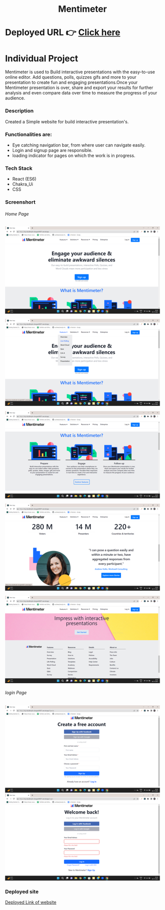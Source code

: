 <h1 align="center">Mentimeter</h1>

# Deployed URL 👉 [Click here](https://my-eioo8myhn-durgesh9871.vercel.app/)

# Individual Project 
 
Mentimeter is used to Build interactive presentations with the easy-to-use online editor. Add questions, polls, quizzes gifs and more to your presentation to create fun and engaging presentations.Once your Mentimeter presentation is over, 
share and export your results for further analysis and even compare data over time to measure the progress of your audience.

### Description

Created a Simple website for build interactive presentation's. 


### Functionalities are:

* Eye catching navigation bar, from where user can navigate easily. 
* Login and signup page are responsible. 
* loading indicator for pages on which the work is in progress. 


### Tech Stack

* React (ES6)
* Chakra_Ui 
* CSS




### Screenshort

###### Home Page
![Screenshot (7)](https://github.com/Durgesh9871/ReadmeImages/blob/main/Mentimeter/homepage/Screenshot%20(51).png?raw=true)

![Screenshot (8)](https://github.com/Durgesh9871/ReadmeImages/blob/main/Mentimeter/homepage/Screenshot%20(54).png?raw=true)

![Screenshot (9)](https://github.com/Durgesh9871/ReadmeImages/blob/main/Mentimeter/homepage/Screenshot%20(69).png?raw=true)

![Screenshot (10)](https://github.com/Durgesh9871/ReadmeImages/blob/main/Mentimeter/homepage/Screenshot%20(70).png?raw=true)

![Screenshot (10)](https://github.com/Durgesh9871/ReadmeImages/blob/main/Mentimeter/homepage/Screenshot%20(72).png?raw=true)



###### login Page

![Screenshot (30)](https://github.com/Durgesh9871/ReadmeImages/blob/main/Mentimeter/loginpage/Screenshot%20(75).png?raw=true)
![Screenshot (30)](https://github.com/Durgesh9871/ReadmeImages/blob/main/Mentimeter/loginpage/Screenshot%20(76).png?raw=true)




### Deployed site

[Deployed Link of website](https://my-eioo8myhn-durgesh9871.vercel.app/)
